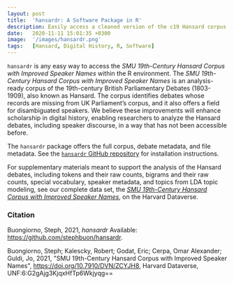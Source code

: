 ```yaml
---
layout: post
title:  'hansardr: A Software Package in R'
description: Easily access a cleaned version of the c19 Hansard corpus with improved speaker names in the R environment. 
date:   2020-11-11 15:01:35 +0300
image:  '/images/hansardr.png'
tags:   [Hansard, Digital History, R, Software]
---
```


`hansardr` is any easy way to access the _SMU 19th-Century Hansard Corpus with Improved Speaker Names_ within the R environment. The _SMU 19th-Century Hansard Corpus with Improved Speaker Names_ is an analysis-ready corpus of the 19th-century British Parliamentary Debates (1803-1909), also known as Hansard. The corpus identifies debates whose records are missing from UK Parliament’s corpus, and it also offers a field for disambiguated speakers. We believe these improvements will enhance scholarship in digital history, enabling researchers to analyze the Hansard debates, including speaker discourse, in a way that has not been accessible before. 

The `hansardr` package offers the full corpus, debate metadata, and file metadata. See the [`hansardr` GitHub repository](https://github.com/stephbuon/hansardr) for installation instructions.

For supplementary materials meant to support the analysis of the Hansard debates, including tokens and their raw counts, bigrams and their raw counts, special vocabulary, speaker metadata, and topics from LDA topic modeling, see our complete data set, the [_SMU 19th-Century Hansard Corpus with Improved Speaker Names_](https://dataverse.harvard.edu/dataset.xhtml?persistentId=doi:10.7910/DVN/ZCYJH8), on the Harvard Dataverse.

### Citation

Buongiorno, Steph, 2021, _hansardr_ Available: https://github.com/stephbuon/hansardr. 

Buongiorno, Steph; Kalescky, Robert; Godat, Eric; Cerpa, Omar Alexander; Guldi, Jo, 2021, "SMU 
  19th-Century Hansard Corpus with Improved Speaker Names", 
  https://doi.org/10.7910/DVN/ZCYJH8, Harvard Dataverse, 
  UNF:6:G2gAjg3KjqxHfTp6Wkjyqg== 
